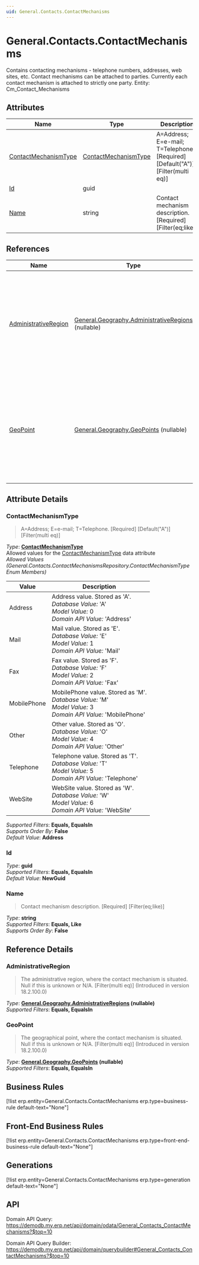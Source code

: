 ```yaml
---
uid: General.Contacts.ContactMechanisms
---
```

# General.Contacts.ContactMechanisms

Contains contacting mechanisms - telephone numbers, addresses, web sites, etc. Contact mechanisms can be attached to parties. Currently each contact mechanism is attached to strictly one party. Entity: Cm_Contact_Mechanisms

## Attributes

| Name | Type | Description |
| ---- | ---- | --- |
| [ContactMechanismType](General.Contacts.ContactMechanisms.md#contactmechanismtype) | [ContactMechanismType](General.Contacts.ContactMechanisms.md#contactmechanismtype) | A=Address; E=e-mail; T=Telephone. [Required] [Default("A")] [Filter(multi eq)] 
| [Id](General.Contacts.ContactMechanisms.md#id) | guid |  
| [Name](General.Contacts.ContactMechanisms.md#name) | string | Contact mechanism description. [Required] [Filter(eq;like)] 

## References

| Name | Type | Description |
| ---- | ---- | --- |
| [AdministrativeRegion](General.Contacts.ContactMechanisms.md#administrativeregion) | [General.Geography.AdministrativeRegions](General.Geography.AdministrativeRegions.md) (nullable) | The administrative region, where the contact mechanism is situated. Null if this is unknown or N/A. [Filter(multi eq)] (Introduced in version 18.2.100.0) |
| [GeoPoint](General.Contacts.ContactMechanisms.md#geopoint) | [General.Geography.GeoPoints](General.Geography.GeoPoints.md) (nullable) | The geographical point, where the contact mechanism is situated. Null if this is unknown or N/A. [Filter(multi eq)] (Introduced in version 18.2.100.0) |


## Attribute Details

### ContactMechanismType

> A=Address; E=e-mail; T=Telephone. [Required] [Default("A")] [Filter(multi eq)]

_Type_: **[ContactMechanismType](General.Contacts.ContactMechanisms.md#contactmechanismtype)**  
Allowed values for the [ContactMechanismType](General.Contacts.ContactMechanisms.md#contactmechanismtype) data attribute  
_Allowed Values (General.Contacts.ContactMechanismsRepository.ContactMechanismType Enum Members)_  

| Value | Description |
| ---- | --- |
| Address | Address value. Stored as 'A'. <br /> _Database Value:_ 'A' <br /> _Model Value:_ 0 <br /> _Domain API Value:_ 'Address' |
| Mail | Mail value. Stored as 'E'. <br /> _Database Value:_ 'E' <br /> _Model Value:_ 1 <br /> _Domain API Value:_ 'Mail' |
| Fax | Fax value. Stored as 'F'. <br /> _Database Value:_ 'F' <br /> _Model Value:_ 2 <br /> _Domain API Value:_ 'Fax' |
| MobilePhone | MobilePhone value. Stored as 'M'. <br /> _Database Value:_ 'M' <br /> _Model Value:_ 3 <br /> _Domain API Value:_ 'MobilePhone' |
| Other | Other value. Stored as 'O'. <br /> _Database Value:_ 'O' <br /> _Model Value:_ 4 <br /> _Domain API Value:_ 'Other' |
| Telephone | Telephone value. Stored as 'T'. <br /> _Database Value:_ 'T' <br /> _Model Value:_ 5 <br /> _Domain API Value:_ 'Telephone' |
| WebSite | WebSite value. Stored as 'W'. <br /> _Database Value:_ 'W' <br /> _Model Value:_ 6 <br /> _Domain API Value:_ 'WebSite' |

_Supported Filters_: **Equals, EqualsIn**  
_Supports Order By_: **False**  
_Default Value_: **Address**  

### Id

_Type_: **guid**  
_Supported Filters_: **Equals, EqualsIn**  
_Default Value_: **NewGuid**  

### Name

> Contact mechanism description. [Required] [Filter(eq;like)]

_Type_: **string**  
_Supported Filters_: **Equals, Like**  
_Supports Order By_: **False**  


## Reference Details

### AdministrativeRegion

> The administrative region, where the contact mechanism is situated. Null if this is unknown or N/A. [Filter(multi eq)] (Introduced in version 18.2.100.0)

_Type_: **[General.Geography.AdministrativeRegions](General.Geography.AdministrativeRegions.md) (nullable)**  
_Supported Filters_: **Equals, EqualsIn**  

### GeoPoint

> The geographical point, where the contact mechanism is situated. Null if this is unknown or N/A. [Filter(multi eq)] (Introduced in version 18.2.100.0)

_Type_: **[General.Geography.GeoPoints](General.Geography.GeoPoints.md) (nullable)**  
_Supported Filters_: **Equals, EqualsIn**  



## Business Rules

[!list erp.entity=General.Contacts.ContactMechanisms erp.type=business-rule default-text="None"]

## Front-End Business Rules

[!list erp.entity=General.Contacts.ContactMechanisms erp.type=front-end-business-rule default-text="None"]

## Generations

[!list erp.entity=General.Contacts.ContactMechanisms erp.type=generation default-text="None"]

## API

Domain API Query:
<https://demodb.my.erp.net/api/domain/odata/General_Contacts_ContactMechanisms?$top=10>

Domain API Query Builder:
<https://demodb.my.erp.net/api/domain/querybuilder#General_Contacts_ContactMechanisms?$top=10>

